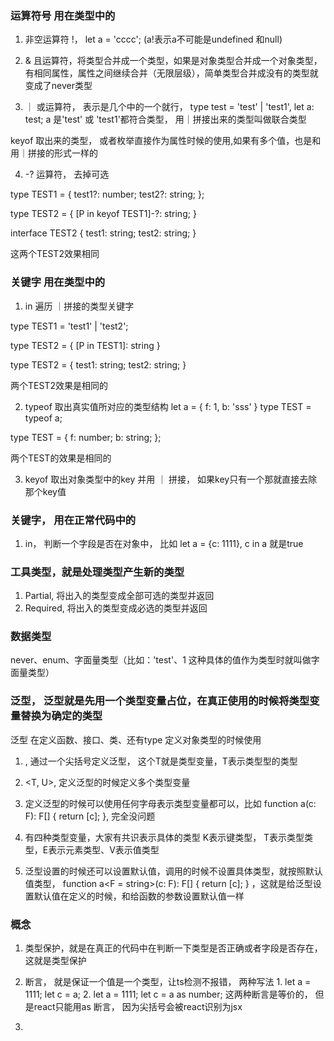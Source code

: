 ### 运算符号 用在类型中的
1. 非空运算符 !， let a = 'cccc'; (a!表示a不可能是undefined 和null)

2. & 且运算符，将类型合并成一个类型，如果是对象类型合并成一个对象类型，有相同属性，属性之间继续合并（无限层级），简单类型合并成没有的类型就变成了never类型

3. ｜ 或运算符， 表示是几个中的一个就行， type test = 'test' | 'test1', let a: test; a 是'test' 或 'test1'都符合类型， 用｜拼接出来的类型叫做联合类型

keyof 取出来的类型， 或者枚举直接作为属性时候的使用,如果有多个值，也是和用｜拼接的形式一样的

4. -? 运算符， 去掉可选

type TEST1 = {
    test1?: number;
    test2?: string;
};

type TEST2 = {
    [P in keyof TEST1]-?: string;
}

interface TEST2 {
    test1: string;
    test2: string;
}

这两个TEST2效果相同

### 关键字 用在类型中的

1. in 遍历 ｜拼接的类型关键字 

type TEST1 = 'test1' | 'test2';

type TEST2 = {
 [P in TEST1]: string 
}

type TEST2 = {
 test1: string;
 test2: string;
}

两个TEST2效果是相同的

2. typeof 取出真实值所对应的类型结构
let a = {
    f: 1,
    b: 'sss'
}
type TEST = typeof a;

type TEST = {
    f: number;
    b: string;
};

两个TEST的效果是相同的

3. keyof 取出对象类型中的key 并用 ｜ 拼接， 如果key只有一个那就直接去除那个key值

### 关键字， 用在正常代码中的

1. in， 判断一个字段是否在对象中， 比如 let a = {c: 1111}, c in a 就是true

### 工具类型，就是处理类型产生新的类型

1. Partial<T>, 将出入的类型变成全部可选的类型并返回
2. Required<T>, 将出入的类型变成必选的类型并返回

### 数据类型
never、enum、字面量类型（比如：'test'、1 这种具体的值作为类型时就叫做字面量类型）

### 泛型， 泛型就是先用一个类型变量占位，在真正使用的时候将类型变量替换为确定的类型

泛型 在定义函数、接口、类、还有type 定义对象类型的时候使用

1. <T>, 通过一个尖括号定义泛型， 这个T就是类型变量，T表示类型型的类型
2. <T, U>, 定义泛型的时候定义多个类型变量
3. 定义泛型的时候可以使用任何字母表示类型变量都可以，比如 function a<F>(c: F): F[] {
    return [c];
}, 完全没问题

4. 有四种类型变量，大家有共识表示具体的类型 K表示键类型， T表示类型类型，E表示元素类型、V表示值类型
5. 泛型设置的时候还可以设置默认值，调用的时候不设置具体类型，就按照默认值类型， function a<F = string>(c: F): F[] {
    return [c];
} ，这就是给泛型设置默认值在定义的时候，和给函数的参数设置默认值一样



### 概念

1. 类型保护，就是在真正的代码中在判断一下类型是否正确或者字段是否存在， 这就是类型保护

2. 断言， 就是保证一个值是一个类型，让ts检测不报错， 两种写法 1. let a = 1111; let c = <number>a;   2. let a = 1111; let c = a as number; 这两种断言是等价的， 但是react只能用as 断言， 因为尖括号会被react识别为jsx

3. 
